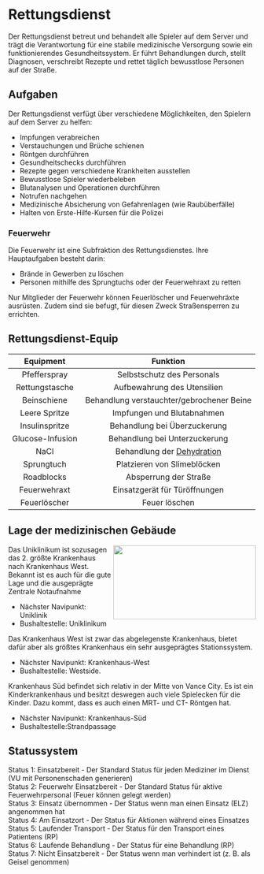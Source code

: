 # Rettungsdienst
   
Der Rettungsdienst betreut und behandelt alle Spieler auf dem Server und trägt die Verantwortung für eine stabile medizinische Versorgung sowie ein funktionierendes Gesundheitssystem. Er führt Behandlungen durch, stellt Diagnosen, verschreibt Rezepte und rettet täglich bewusstlose Personen auf der Straße.

## Aufgaben
Der Rettungsdienst verfügt über verschiedene Möglichkeiten, den Spielern auf dem Server zu helfen:

* Impfungen verabreichen
* Verstauchungen und Brüche schienen
* Röntgen durchführen
* Gesundheitschecks durchführen
* Rezepte gegen verschiedene Krankheiten ausstellen
* Bewusstlose Spieler wiederbeleben
* Blutanalysen und Operationen durchführen
* Notrufen nachgehen
* Medizinische Absicherung von Gefahrenlagen (wie Raubüberfälle)
* Halten von Erste-Hilfe-Kursen für die Polizei

### Feuerwehr
Die Feuerwehr ist eine Subfraktion des Rettungsdienstes. Ihre Hauptaufgaben besteht darin:
* Brände in Gewerben zu löschen
* Personen mithilfe des Sprungtuchs oder der Feuerwehraxt zu retten

Nur Mitglieder der Feuerwehr können Feuerlöscher und Feuerwehräxte ausrüsten. Zudem sind sie befugt, für diesen Zweck Straßensperren zu errichten.

## Rettungsdienst-Equip

| Equipment | Funktion |
|:-:|:-:|
| Pfefferspray | Selbstschutz des Personals |
| Rettungstasche | Aufbewahrung des Utensilien |
| Beinschiene | Behandlung verstauchter/gebrochener Beine |
| Leere Spritze | Impfungen und Blutabnahmen |
| Insulinspritze | Behandlung bei Überzuckerung |
| Glucose-Infusion | Behandlung bei Unterzuckerung |
| NaCl | Behandlung der [Dehydration](../../pages/krankheiten/dehydration.md) |
| Sprungtuch | Platzieren von Slimeblöcken |
| Roadblocks | Absperrung der Straße |
| Feuerwehraxt | Einsatzgerät für Türöffnungen |
| Feuerlöscher | Feuer löschen |

## Lage der medizinischen Gebäude 
<!--- Hier kommt ein Bild von Uniklinik --> 
<img align="right" width="290" height="150" src="..//../assets/image/fraktionen/Uniklinik.png">

Das Uniklinikum ist sozusagen das 2. größte Krankenhaus nach Krankenhaus West. Bekannt ist es auch für die gute Lage und die ausgeprägte Zentrale Notaufnahme
* Nächster Navipunkt: Uniklinik
* Bushaltestelle: Uniklinikum

Das Krankenhaus West ist zwar das abgelegenste Krankenhaus, bietet dafür aber als größtes Krankenhaus ein sehr ausgeprägtes Stationssystem.
* Nächster Navipunkt: Krankenhaus-West
* Bushaltestelle: Westside.

Krankenhaus Süd befindet sich relativ in der Mitte von Vance City. Es ist ein Kinderkrankenhaus und besitzt deswegen auch viele Spielecken für die Kinder. Dazu kommt, dass es auch einen MRT- und CT- Röntgen hat.
* Nächster Navipunkt: Krankenhaus-Süd
* Bushaltestelle:Strandpassage

## Statussystem
Status 1: Einsatzbereit - Der Standard Status für jeden Mediziner im Dienst (VU mit Personenschaden generieren) <br>
Status 2: Feuerwehr Einsatzbereit - Der Standard Status für aktive Feuerwehrpersonal (Feuer können gelegt werden) <br>
Status 3: Einsatz übernommen - Der Status wenn man einen Einsatz (ELZ) angenommen hat <br>
Status 4: Am Einsatzort - Der Status für Aktionen während eines Einsatzes <br>
Status 5: Laufender Transport - Der Status für den Transport eines Patientens (RP) <br>
Status 6: Laufende Behandlung - Der Status für eine Behandlung (RP) <br>
Status 7: Nicht Einsatzbereit - Der Status wenn man verhindert ist (z. B. als Geisel genommen) <br>
